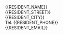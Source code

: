 {{RESIDENT_NAME}} <br> {{RESIDENT_STREET}} <br> {{RESIDENT_CITY}} <br> Tel. {{RESIDENT_PHONE}} <br> {{RESIDENT_EMAIL}}
<br><br>